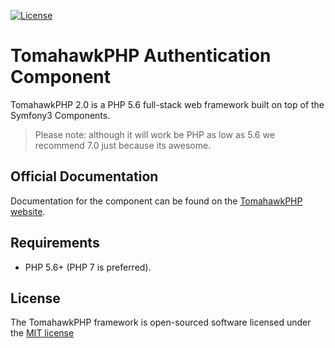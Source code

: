 [![License](https://poser.pugx.org/tomahawk/framework/license)](https://packagist.org/packages/tomahawk/framework)

# TomahawkPHP Authentication Component

TomahawkPHP 2.0 is a PHP 5.6 full-stack web framework built on top of the Symfony3 Components.

> Please note: although it will work be PHP as low as 5.6 we recommend 7.0 just because its awesome.

## Official Documentation

Documentation for the component can be found on the [TomahawkPHP website](http://www.tomahawkphp.com/docs).

## Requirements

- PHP 5.6+ (PHP 7 is preferred).

## License

The TomahawkPHP framework is open-sourced software licensed under the [MIT license](http://opensource.org/licenses/MIT)
